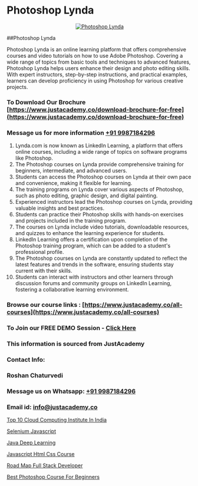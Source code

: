 # Photoshop Lynda

<p align="center">
  <a href="https://justacademy.co/course-detail/photoshop-training">
    <img src="https://justacademy.co/storage2/course_image/1676637576_course_image.webp" alt="Photoshop Lynda">
  </a>
</p>
##Photoshop Lynda

Photoshop Lynda is an online learning platform that offers comprehensive courses and video tutorials on how to use Adobe Photoshop. Covering a wide range of topics from basic tools and techniques to advanced features, Photoshop Lynda helps users enhance their design and photo editing skills. With expert instructors, step-by-step instructions, and practical examples, learners can develop proficiency in using Photoshop for various creative projects.
### To Download Our Brochure [https://www.justacademy.co/download-brochure-for-free](https://www.justacademy.co/download-brochure-for-free)
### Message us for more information [+91 9987184296](https://api.whatsapp.com/send?phone=919987184296)
1) Lynda.com is now known as LinkedIn Learning, a platform that offers online courses, including a wide range of topics on software programs like Photoshop.
2) The Photoshop courses on Lynda provide comprehensive training for beginners, intermediate, and advanced users.
3) Students can access the Photoshop courses on Lynda at their own pace and convenience, making it flexible for learning.
4) The training programs on Lynda cover various aspects of Photoshop, such as photo editing, graphic design, and digital painting.
5) Experienced instructors lead the Photoshop courses on Lynda, providing valuable insights and best practices.
6) Students can practice their Photoshop skills with hands-on exercises and projects included in the training program.
7) The courses on Lynda include video tutorials, downloadable resources, and quizzes to enhance the learning experience for students.
8) LinkedIn Learning offers a certification upon completion of the Photoshop training program, which can be added to a student's professional profile.
9) The Photoshop courses on Lynda are constantly updated to reflect the latest features and trends in the software, ensuring students stay current with their skills.
10) Students can interact with instructors and other learners through discussion forums and community groups on LinkedIn Learning, fostering a collaborative learning environment.

### Browse our course links : [https://www.justacademy.co/all-courses](https://www.justacademy.co/all-courses) 
### To Join our FREE DEMO Session - [Click Here](https://www.justacademy.co/register-for-course-demo)


### This information is sourced from JustAcademy
### Contact Info:
### Roshan Chaturvedi
### Message us on Whatsapp: [+91 9987184296](https://api.whatsapp.com/send?phone=919987184296)
### Email id: [info@justacademy.co](mailto:info@justacademy.co)
                
[Top 10 Cloud Computing Institute In India](https://www.linkedin.com/pulse/top-10-cloud-computing-institute-india-justacademy-pune-9daoc?trackingId=hhkIDNybbId9RzudWmIFIQ%3D%3D&lipi=urn%3Ali%3Apage%3Ad_flagship3_company_admin%3BVDf%2FJ3L7TWm0o%2FfSLXyFIg%3D%3D)

[Selenium Javascript](https://www.linkedin.com/pulse/selenium-javascript-software-training-sunnyvale-jbe3c?trackingId=hXU1bw8EK1QTviR0hjqTvw%3D%3D&lipi=urn%3Ali%3Apage%3Ad_flagship3_company_admin%3BuOGAPcWcQnScqXWa77%2Fzaw%3D%3D)

[Java Deep Learning](https://medium.com/@ranemanish460/java-deep-learning-a7c8c6c52dc6)

[Javascript Html Css Course](https://medium.com/@kumarishimmi99/javascript-html-css-course-69da5da8bc5e)

[Road Map Full Stack Developer](https://justacademyin.github.io/Articles/Road-Map-Full-Stack-Developer)

[Best Photoshop Course For Beginners](https://justacademyin.github.io/justacademy/best-photoshop-course-for-beginners)

